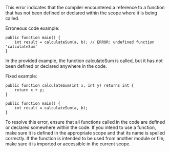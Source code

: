 This error indicates that the compiler encountered a reference to a function that has not been defined or declared within the scope where it is being called.

Erroneous code example:
```
public function main() {
    int result = calculateSum(a, b); // ERROR: undefined function 'calculateSum'
}
```

In the provided example, the function calculateSum is called, but it has not been defined or declared anywhere in the code.

Fixed example:
```
public function calculateSum(int x, int y) returns int {
    return x + y;
}

public function main() {
    int result = calculateSum(a, b);
}
```
To resolve this error, ensure that all functions called in the code are defined or declared somewhere within the code. If you intend to use a function, make sure it is defined in the appropriate scope and that its name is spelled correctly. If the function is intended to be used from another module or file, make sure it is imported or accessible in the current scope.
